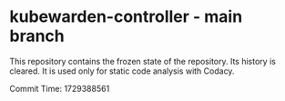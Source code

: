 # kubewarden-controller - main branch

This repository contains the frozen state of the repository.
Its history is cleared. It is used only for static code
analysis with Codacy.

Commit Time: 1729388561